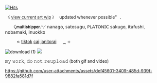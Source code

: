 <a href="https://hits.sh/github.com/valkyrei/"><img alt="Hits" src="https://hits.sh/github.com/valkyrei.svg?style=plastic&label=views&color=555555&logo=4chan"/></a>


⠀꒰ <a href="https://cdn.discordapp.com/attachments/1346606887264850042/1367172148531167252/Screenshot_20250430-171108.png?ex=68144689&is=6812f509&hm=ae25d66f88876309fdae1f678a4a613bdd14c72a1356ee090c096c43cdc49d5e&">view current art wip</a> ꒱  ⠀ updated whenever possible"⠀. 

⠀ ⠀ ⤹𝗺𝘂𝗹𝘁𝗶𝘀𝗵𝗶𝗽𝗽𝗲𝗿.ᐣ.ᐟ 𝗇𝖺𝗇𝖺𝗀𝗈, 𝗌𝖺𝗍𝗈𝗌𝗎𝗀𝗎, 𝖯𝖫𝖠𝖳𝖮𝖭𝖨𝖢 𝗌𝖺𝗄𝗎𝗀𝗈, 𝗂𝗍𝖺𝖿𝗎𝗌𝗁𝗂, 𝗇𝗈𝖻𝖺𝗆𝖺𝗄𝗂, 𝗂𝗇𝗎𝗈𝗄𝗄𝗈

⠀ ⠀ ⠀ᨑ <a href="https://www.tiktok.com/@valkyrei__">tiktok</a> <a href="https://character.ai/profile/distariouss">cai</a> <a href="https://janitorai.com/profiles/7e68c6a0-b6fd-43a0-b5a2-4a3e9a9efead_profile-of-valkyrei">janitorai</a>⠀⠀⁔ ⟢

![download (1)](https://media2.giphy.com/media/v1.Y2lkPTc5MGI3NjExNzNqazhuOXZpMjU0bG9xNmNnc2lmOHV1bmVzc2J3OHF5amxpZXBhcyZlcD12MV9pbnRlcm5hbF9naWZfYnlfaWQmY3Q9Zw/hKHlfl5QcuJ8BWEFyR/giphy.gif)
<img src="[paris.jpg](https://github.com/user-attachments/assets/44f18b49-ac5a-4934-9e9d-def84ec94091)" class="center">

𝚖𝚢 𝚠𝚘𝚛𝚔, 𝚍𝚘 𝚗𝚘𝚝 𝚛𝚎𝚞𝚙𝚕𝚘𝚊𝚍 (both gif and video)


https://github.com/user-attachments/assets/def45601-3409-485d-939f-9882fa581d7f





<!--
**valkyrei1/valkyrei1** is a ✨ _special_ ✨ repository because its `README.md` (this file) appears on your GitHub profile.

Here are some ideas to get you started:

- 🔭 I’m currently working on ...
- 🌱 I’m currently learning ...
- 👯 I’m looking to collaborate on ...
- 🤔 I’m looking for help with ...
- 💬 Ask me about ...
- 📫 How to reach me: ...
- 😄 Pronouns: ...
- ⚡ Fun fact: ...
-->

